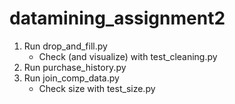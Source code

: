 # datamining_assignment2

1. Run drop_and_fill.py
    - Check (and visualize) with test_cleaning.py
2. Run purchase_history.py
3. Run join_comp_data.py
    - Check size with test_size.py